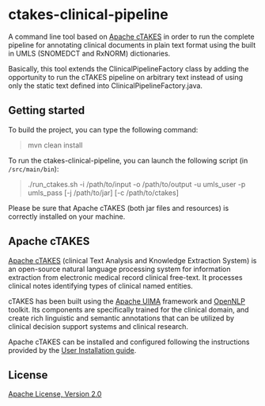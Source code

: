 # ctakes-clinical-pipeline
A command line tool based on [Apache cTAKES](http://ctakes.apache.org/) in order to run the complete pipeline for annotating clinical documents in plain text format using the built in UMLS (SNOMEDCT and RxNORM) dictionaries. 

Basically, this tool extends the ClinicalPipelineFactory class by adding the opportunity to run the cTAKES pipeline on arbitrary text instead of using only the static text defined into ClinicalPipelineFactory.java.

## Getting started

To build the project, you can type the following command:

> mvn clean install

To run the ctakes-clinical-pipeline, you can launch the following script (in `/src/main/bin`):

> ./run_ctakes.sh -i /path/to/input -o /path/to/output -u umls_user -p umls_pass [-j /path/to/jar] [-c /path/to/ctakes]

Please be sure that Apache cTAKES (both jar files and resources) is correctly installed on your machine.

## Apache cTAKES

[Apache cTAKES](http://ctakes.apache.org/) (clinical Text Analysis and Knowledge Extraction System) is an open-source natural language processing system for information extraction from electronic medical record clinical free-text. It processes clinical notes identifying types of clinical named entities.

cTAKES has been built using the [Apache UIMA](https://uima.apache.org/) framework and [OpenNLP](https://opennlp.apache.org/) toolkit. Its components are specifically trained for the clinical domain, and create rich linguistic and semantic annotations that can be utilized by clinical decision support systems and clinical research.

Apache cTAKES can be installed and configured following the instructions provided by the [User Installation guide](https://cwiki.apache.org/confluence/display/CTAKES/cTAKES+3.2+User+Install+Guide).

## License

[Apache License, Version 2.0](http://www.apache.org/licenses/LICENSE-2.0)
